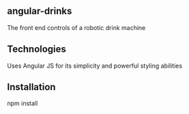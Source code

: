 ## angular-drinks

The front end controls of a robotic drink machine

## Technologies

Uses Angular JS for its simplicity and powerful styling abilities

## Installation

npm install 
